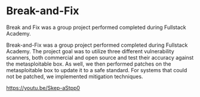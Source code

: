 # Break-and-Fix
Break and Fix was a group project performed completed during Fullstack Academy. 

Break-and-Fix was a group project performed completed during Fullstack Academy. 
The project goal was to utilize three different vulnerability scanners, both commercial and open source and test their accuracy against the metasploitable box. 
As well, we then performed patches on the metasploitable box to update it to a safe standard. 
For systems that could not be patched, we implemented mitigation techniques. 

https://youtu.be/Skep-aStpp0
